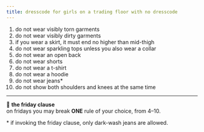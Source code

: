 ```yaml
---
title: dresscode for girls on a trading floor with no dresscode
---
```

    
1. do not wear visibly torn garments  
2. do not wear visibly dirty garments  
3. if you wear a skirt, it must end no higher than mid-thigh  
4. do not wear sparkling tops unless you also wear a collar  
5. do not wear an open back  
6. do not wear shorts  
7. do not wear a t-shirt  
8. do not wear a hoodie  
9. do not wear jeans*  
10. do not show both shoulders and knees at the same time  

---

📌 **the friday clause**  
on fridays you may break **ONE** rule of your choice, from 4–10.  

\* if invoking the friday clause, only dark-wash jeans are allowed.